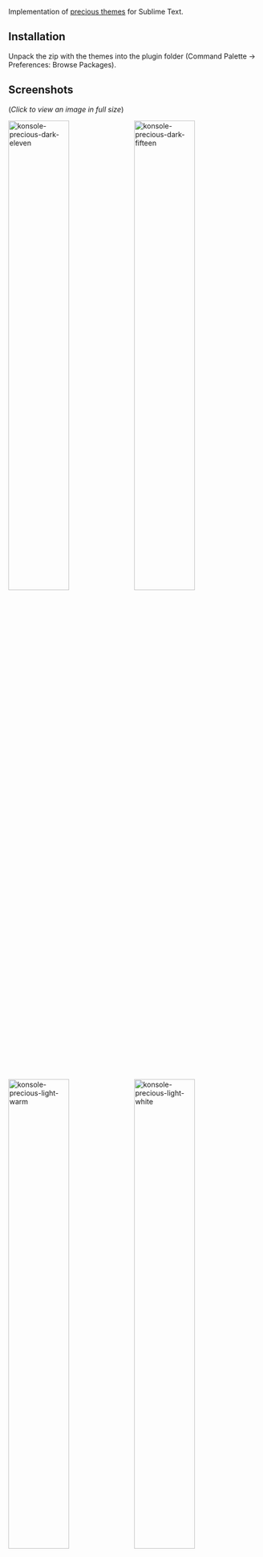 Implementation of [precious themes](https://github.com/precious-themes) for Sublime Text.

Installation
---

Unpack the zip with the themes into the plugin folder (Command Palette -> Preferences: Browse Packages).

Screenshots
---
 
(_Click to view an image in full size_)

[<img src="https://raw.githubusercontent.com/precious-themes/.github/master/screenshots/precious-themes-sublime-text/sublime-text-precious-dark-eleven.avif" width=49% alt="konsole-precious-dark-eleven" />](https://raw.githubusercontent.com/precious-themes/.github/master/screenshots/precious-themes-sublime-text/sublime-text-precious-dark-eleven.png) [<img src="https://raw.githubusercontent.com/precious-themes/.github/master/screenshots/precious-themes-sublime-text/sublime-text-precious-dark-fifteen.avif" width=49% alt="konsole-precious-dark-fifteen" />](https://raw.githubusercontent.com/precious-themes/.github/master/screenshots/precious-themes-sublime-text/sublime-text-precious-dark-fifteen.png)
[<img src="https://raw.githubusercontent.com/precious-themes/.github/master/screenshots/precious-themes-sublime-text/sublime-text-precious-light-warm.avif" width=49% alt="konsole-precious-light-warm" />](https://raw.githubusercontent.com/precious-themes/.github/master/screenshots/precious-themes-sublime-text/sublime-text-precious-light-warm.png) [<img src="https://raw.githubusercontent.com/precious-themes/.github/master/screenshots/precious-themes-sublime-text/sublime-text-precious-light-white.avif" width=49% alt="konsole-precious-light-white" />](https://raw.githubusercontent.com/precious-themes/.github/master/screenshots/precious-themes-sublime-text/sublime-text-precious-light-white.png)
